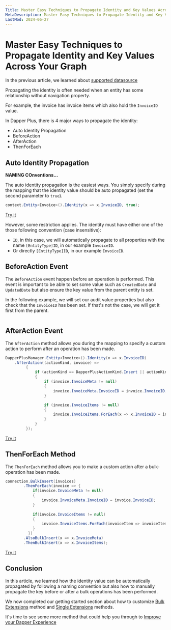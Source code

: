 ```yaml
---
Title: Master Easy Techniques to Propagate Identity and Key Values Across Your Graph 
MetaDescription: Master Easy Techniques to Propagate Identity and Key Values Across Your Graph 
LastMod: 2024-06-27
---
```


# Master Easy Techniques to Propagate Identity and Key Values Across Your Graph

In the previous article, we learned about [supported datasource](#)

Propagating the identity is often needed when an entity has some relationship without navigation property.

For example, the invoice has invoice items which also hold the `InvoiceID` value.

In Dapper Plus, there is 4 major ways to propagate the identity:

- Auto Identity Propagation
- BeforeAction
- AfterAction
- ThenForEach


## Auto Identity Propagation 

**NAMING COnventions...**

The auto identity propagation is the easiest ways. You simply specify during the mapping that the identity value should be auto propagated (set the second parameter to `true`).

```csharp
context.Entity<Invoice>().Identity(x => x.InvoiceID, true);
```
[Try it](https://dotnetfiddle.net/LBfItU)

However, some restriction applies. The identity must have either one of the those following convention (case insensitive):

- `ID`, in this case, we will automatically propagate to all properties with the name `[EntityType]ID`, in our example `InvoiceID`.
- Or directly `[EntityType]ID`, in our example `InvoiceID`.

## BeforeAction Event

The `BeforeAction` event happen before an operation is performed. This event is important to be able to set some value such as `CreatedDate` and `UpdatedDate` but also ensure the key value from the parent entity is set.

In the following example, we will set our audit value properties but also check that the `InvoiceID` has been set. If that's not the case, we will get it first from the parent.

```csharp

```

## AfterAction Event 

The `AfterAction` method allows you during the mapping to specify a custom action to perform after an operation has been made.

```csharp
DapperPlusManager.Entity<Invoice>().Identity(x => x.InvoiceID)
	.AfterAction((actionKind, invoice) =>
		 {
			 if (actionKind == DapperPlusActionKind.Insert || actionKind == DapperPlusActionKind.Merge)
			 {
				 if (invoice.InvoiceMeta != null)
				 {
					 invoice.InvoiceMeta.InvoiceID = invoice.InvoiceID;
				 }

				 if (invoice.InvoiceItems != null)
				 {
					 invoice.InvoiceItems.ForEach(x => x.InvoiceID = invoice.InvoiceID);
				 }
			 }
		 });
```
[Try it](https://dotnetfiddle.net/yDPhxS)

## ThenForEach Method

The `ThenForEach` method allows you to make a custom action after a bulk-operation has been made.

```csharp
connection.BulkInsert(invoices)
		.ThenForEach(invoice => {
			if(invoice.InvoiceMeta != null)
			{
				invoice.InvoiceMeta.InvoiceID = invoice.InvoiceID;
			}
			  
			if(invoice.InvoiceItems != null)
			{
				invoice.InvoiceItems.ForEach(invoiceItem => invoiceItem.InvoiceID = invoice.InvoiceID);
			}
		  })
		.AlsoBulkInsert(x => x.InvoiceMeta)
		.ThenBulkInsert(x => x.InvoiceItems);
```
[Try it](https://dotnetfiddle.net/HhJ06l)

## Conclusion

In this article, we learned how the identity value can be automatically propagated by following a naming convention but also how to manually propagate the key before or after a bulk operations has been performed.

We now completed our getting started section about how to customize [Bulk Extensions](#) method and [Single Extensions](#) methods.

It's time to see some more method that could help you through to [Improve your Dapper Experience](#)